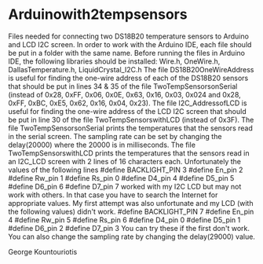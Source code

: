 # Arduinowith2tempsensors
Files needed for connecting two DS18B20 temperature sensors to Arduino and LCD I2C screen.
In order to work with the Arduino IDE, each file should be put in a folder with the same name.
Before running the files in Arduino IDE, the following libraries should be installed: Wire.h, OneWire.h, DallasTemperature.h, LiquidCrystal_I2C.h
The file DS18B20OneWireAddress is useful for finding the one-wire address of each of the DS18B20 sensors that should be put in lines 34 &  35 of the file TwoTempSensorsonSerial (instead of 0x28, 0xFF, 0x06, 0x0E, 0x63, 0x16, 0x03, 0x024 and 0x28, 0xFF, 0xBC, 0xE5, 0x62, 0x16, 0x04, 0x23).
The file I2C_AddressofLCD is useful for finding the one-wire address of the LCD I2C screen that should be put in line 30 of the file TwoTempSensorswithLCD (instead of 0x3F).
The file TwoTempSensorsonSerial prints the temperatures that the sensors read in the serial screen. The sampling rate can be set by changing the delay(20000) where the 20000 is in milliseconds. 
The file TwoTempSensorswithLCD prints the temperatures that the sensors read in an I2C_LCD screen with 2 lines of 16 characters each. Unfortunately the values of the following lines
#define BACKLIGHT_PIN  3
#define En_pin  2
#define Rw_pin  1
#define Rs_pin  0
#define D4_pin  4
#define D5_pin  5
#define D6_pin  6
#define D7_pin  7
worked with my I2C LCD but may not work with others. In that case you have to search the Internet for appropriate values. My first attempt was also unfortunate and my LCD (with the following values) didn't work.
#define BACKLIGHT_PIN  7
#define En_pin  4
#define Rw_pin  5
#define Rs_pin  6
#define D4_pin  0
#define D5_pin  1
#define D6_pin  2
#define D7_pin  3
You can try these if the first don't work. You can also change the sampling rate by changing the delay(29000) value.

George Kountouriotis
